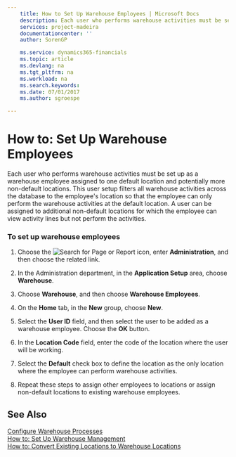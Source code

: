```yaml
---
    title: How to Set Up Warehouse Employees | Microsoft Docs
    description: Each user who performs warehouse activities must be set up as a warehouse employee assigned to one default location and potentially more non-default locations. This user setup filters all warehouse activities across the database to the employee's location so that the employee can only perform the warehouse activities at the default location. A user can be assigned to additional non-default locations for which the employee can view activity lines but not perform the activities.
    services: project-madeira
    documentationcenter: ''
    author: SorenGP

    ms.service: dynamics365-financials
    ms.topic: article
    ms.devlang: na
    ms.tgt_pltfrm: na
    ms.workload: na
    ms.search.keywords:
    ms.date: 07/01/2017
    ms.author: sgroespe

---
```

# How to: Set Up Warehouse Employees
Each user who performs warehouse activities must be set up as a warehouse employee assigned to one default location and potentially more non-default locations. This user setup filters all warehouse activities across the database to the employee's location so that the employee can only perform the warehouse activities at the default location. A user can be assigned to additional non-default locations for which the employee can view activity lines but not perform the activities.  
  
### To set up warehouse employees  
  
1.  Choose the ![Search for Page or Report](media/ui-search/search_small.png "Search for Page or Report icon") icon, enter **Administration**, and then choose the related link.  
  
2.  In the Administration department, in the **Application Setup** area, choose **Warehouse**.  
  
3.  Choose **Warehouse**, and then choose **Warehouse Employees**.  
  
4.  On the **Home** tab, in the **New** group, choose **New**.  
  
5.  Select the **User ID** field, and then select the user to be added as a warehouse employee. Choose the **OK** button.  
  
6.  In the **Location Code** field, enter the code of the location where the user will be working.  
  
7.  Select the **Default** check box to define the location as the only location where the employee can perform warehouse activities.  
  
8.  Repeat these steps to assign other employees to locations or assign non-default locations to existing warehouse employees.  
  
## See Also  
 [Configure Warehouse Processes](../configure-warehouse-processes.md)   
 [How to: Set Up Warehouse Management](../how-to-set-up-warehouse-management.md)   
 [How to: Convert Existing Locations to Warehouse Locations](../how-to-convert-existing-locations-to-warehouse-locations.md)